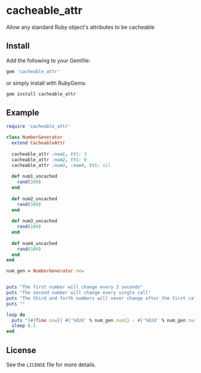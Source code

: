 # cacheable_attr

Allow any standard Ruby object's attributes to be cacheable

## Install

Add the following to your Gemfile:

```ruby
gem 'cacheable_attr'
```

or simply install with RubyGems:

```sh
gem install cacheable_attr
```

## Example

```ruby
require 'cacheable_attr'

class NumberGenerator
  extend CacheableAttr
  
  cacheable_attr :num1, ttl: 3
  cacheable_attr :num2, ttl: 0
  cacheable_attr :num3, :num4, ttl: nil
  
  def num1_uncached
    rand(100)
  end
  
  def num2_uncached
    rand(100)
  end
  
  def num3_uncached
    rand(100)
  end
  
  def num4_uncached
    rand(100)
  end
end

num_gen = NumberGenerator.new


puts "The first number will change every 3 seconds"
puts "The second number will change every single call"
puts "The third and forth numbers will never change after the first call (You should normally use regular attrs for this, but just showing off ttl:nil)"
puts ""

loop do
  puts "[#{Time.now}] #{'%02d' % num_gen.num1} - #{'%02d' % num_gen.num2} - #{'%02d' % num_gen.num3} - #{'%02d' % num_gen.num4}"
  sleep 0.5
end
```

## License

See the `LICENSE` file for more details.